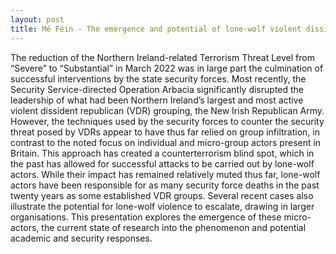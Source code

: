```yaml
---
layout: post
title: Mé Féin - The emergence and potential of lone-wolf violent dissident republicanism
---
```

The reduction of the Northern Ireland-related Terrorism Threat Level from “Severe” to “Substantial” in March 2022 was in large part the culmination of successful interventions by the state security forces. Most recently, the Security Service-directed Operation Arbacia significantly disrupted the leadership of what had been Northern Ireland’s largest and most active violent dissident republican (VDR) grouping, the New Irish Republican Army. However, the techniques used by the security forces to counter the security threat posed by VDRs appear to have thus far relied on group infiltration, in contrast to the noted focus on individual and micro-group actors present in Britain. This approach has created a counterterrorism blind spot, which in the past has allowed for successful attacks to be carried out by lone-wolf actors. While their impact has remained relatively muted thus far, lone-wolf actors have been responsible for as many security force deaths in the past twenty years as some established VDR groups. Several recent cases also illustrate the potential for lone-wolf violence to escalate, drawing in larger organisations. This presentation explores the emergence of these micro-actors, the current state of research into the phenomenon and potential academic and security responses.

